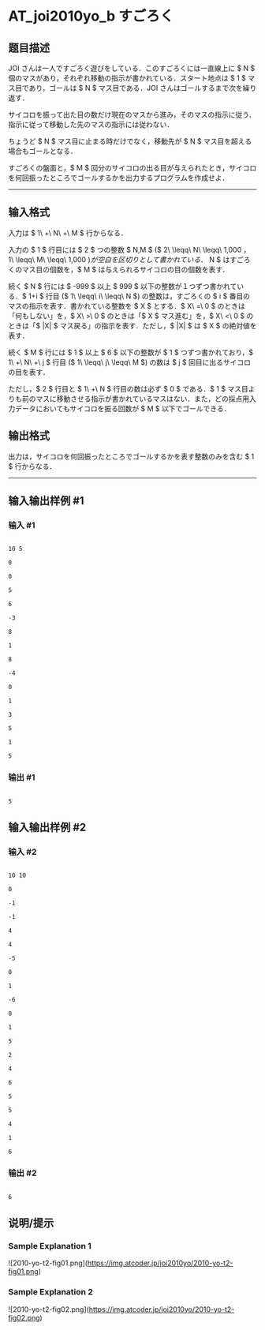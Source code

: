 # AT_joi2010yo_b すごろく

## 题目描述

[problemUrl]: https://atcoder.jp/contests/joi2010yo/tasks/joi2010yo_b

JOI さんは一人ですごろく遊びをしている．このすごろくには一直線上に $ N $ 個のマスがあり，それぞれ移動の指示が書かれている．スタート地点は $ 1 $ マス目であり，ゴールは $ N $ マス目である．JOI さんはゴールするまで次を繰り返す．

サイコロを振って出た目の数だけ現在のマスから進み，そのマスの指示に従う．指示に従って移動した先のマスの指示には従わない．

ちょうど $ N $ マス目に止まる時だけでなく，移動先が $ N $ マス目を超える場合もゴールとなる．

すごろくの盤面と，$ M $ 回分のサイコロの出る目が与えられたとき，サイコロを何回振ったところでゴールするかを出力するプログラムを作成せよ．

- - - - - -

## 输入格式

入力は $ 1\ +\ N\ +\ M $ 行からなる．

入力の $ 1 $ 行目には $ 2 $ つの整数 $ N,M $ ($ 2\ \leqq\ N\ \leqq\ 1\,000 $，$ 1\ \leqq\ M\ \leqq\ 1\,000 $) が空白を区切りとして書かれている．$ N $ はすごろくのマス目の個数を，$ M $ は与えられるサイコロの目の個数を表す．

続く $ N $ 行には $ -999 $ 以上 $ 999 $ 以下の整数が１つずつ書かれている．$ 1+i $ 行目 ($ 1\ \leqq\ i\ \leqq\ N $) の整数は，すごろくの $ i $ 番目のマスの指示を表す．書かれている整数を $ X $ とする．$ X\ =\ 0 $ のときは「何もしない」を，$ X\ >\ 0 $ のときは「$ X $ マス進む」を，$ X\ <\ 0 $ のときは「$ |X| $ マス戻る」の指示を表す．ただし，$ |X| $ は $ X $ の絶対値を表す．

続く $ M $ 行には $ 1 $ 以上 $ 6 $ 以下の整数が $ 1 $ つずつ書かれており，$ 1\ +\ N\ +\ j $ 行目 ($ 1\ \leqq\ j\ \leqq\ M $) の数は $ j $ 回目に出るサイコロの目を表す．

ただし，$ 2 $ 行目と $ 1\ +\ N $ 行目の数は必ず $ 0 $ である．$ 1 $ マス目よりも前のマスに移動させる指示が書かれているマスはない．また，どの採点用入力データにおいてもサイコロを振る回数が $ M $ 以下でゴールできる．

## 输出格式

出力は，サイコロを何回振ったところでゴールするかを表す整数のみを含む $ 1 $ 行からなる．

- - - - - -

## 输入输出样例 #1

### 输入 #1

```
10 5
0
0
5
6
-3
8
1
8
-4
0
1
3
5
1
5
```

### 输出 #1

```
5
```

## 输入输出样例 #2

### 输入 #2

```
10 10
0
-1
-1
4
4
-5
0
1
-6
0
1
5
2
4
6
5
5
4
1
6
```

### 输出 #2

```
6
```

## 说明/提示

### Sample Explanation 1

!\[2010-yo-t2-fig01.png\](https://img.atcoder.jp/joi2010yo/2010-yo-t2-fig01.png)

### Sample Explanation 2

!\[2010-yo-t2-fig02.png\](https://img.atcoder.jp/joi2010yo/2010-yo-t2-fig02.png)